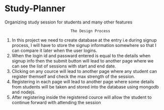 # Study-Planner
Organizing study session for students and many other features

                                  The Design Process
                          
1) In this project we need to create database at the entry i.e during signup process, I will have to store the signup information somewhere so                               that I can compare it later when the user logins.
2) When the login id and passward entered is equal to the details when signup info then the submit button will lead to another page where we can see 
   the list of sessions with start and end date.
3) Clicking on any cource will lead to another page where any student can register themself and check the max strength of the session.
4) Registering in each page will lead to another page where some details from students will be taken and stored into the database using mongodb and nodejs.
5) After registering inside the registered cource will allow the student to continue forward with attending the session 
